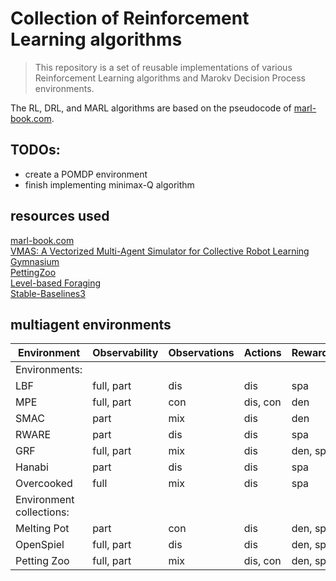 # Collection of Reinforcement Learning algorithms

> This repository is a set of reusable implementations of various Reinforcement Learning algorithms and Marokv Decision Process environments.

The RL, DRL, and MARL algorithms are based on the pseudocode of [marl-book.com](https://www.marl-book.com/).

## TODOs:

- create a POMDP environment
- finish implementing minimax-Q algorithm

## resources used
[marl-book.com](https://www.marl-book.com/)<br>
[VMAS: A Vectorized Multi-Agent Simulator for Collective Robot Learning](https://arxiv.org/abs/2207.03530)<br>
[Gymnasium](https://gymnasium.farama.org/index.html)<br>
[PettingZoo](https://pettingzoo.farama.org/)<br>
[Level-based Foraging](https://github.com/semitable/lb-foraging)<br>
[Stable-Baselines3](https://stable-baselines3.readthedocs.io/en/master/)<br>

## multiagent environments
|Environment|Observability|Observations|Actions|Rewards|
|-----------|----------|--------|----|-----|
|Environments:|||||
|LBF|full, part|dis|dis|spa|
|MPE|full, part|con|dis, con|den|
|SMAC|part|mix|dis|den|
|RWARE|part|dis|dis|spa|
|GRF|full, part|mix|dis|den, spa|
|Hanabi|part|dis|dis|spa|
|Overcooked|full|mix|dis|spa|
|Environment collections:|||||
|Melting Pot|part|con|dis|den, spa|
|OpenSpiel|full, part|dis|dis|den, spa|
|Petting Zoo|full, part|mix|dis, con|den, spa|

